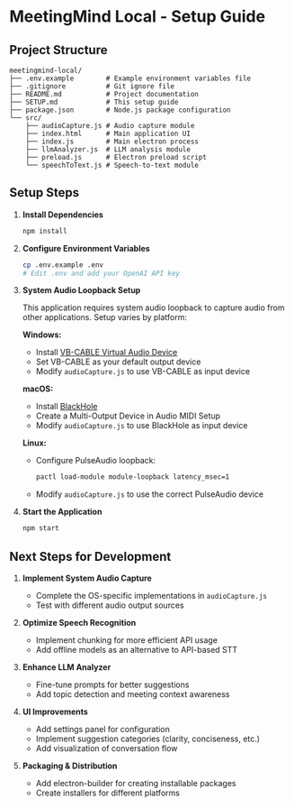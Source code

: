 # MeetingMind Local - Setup Guide

## Project Structure

```
meetingmind-local/
├── .env.example        # Example environment variables file
├── .gitignore          # Git ignore file
├── README.md           # Project documentation
├── SETUP.md            # This setup guide
├── package.json        # Node.js package configuration
└── src/
    ├── audioCapture.js # Audio capture module
    ├── index.html      # Main application UI
    ├── index.js        # Main electron process
    ├── llmAnalyzer.js  # LLM analysis module
    ├── preload.js      # Electron preload script
    └── speechToText.js # Speech-to-text module
```

## Setup Steps

1. **Install Dependencies**
   ```bash
   npm install
   ```

2. **Configure Environment Variables**
   ```bash
   cp .env.example .env
   # Edit .env and add your OpenAI API key
   ```

3. **System Audio Loopback Setup**

   This application requires system audio loopback to capture audio from other applications.
   Setup varies by platform:

   **Windows:**
   - Install [VB-CABLE Virtual Audio Device](https://vb-audio.com/Cable/)
   - Set VB-CABLE as your default output device
   - Modify `audioCapture.js` to use VB-CABLE as input device

   **macOS:**
   - Install [BlackHole](https://existential.audio/blackhole/)
   - Create a Multi-Output Device in Audio MIDI Setup
   - Modify `audioCapture.js` to use BlackHole as input device

   **Linux:**
   - Configure PulseAudio loopback:
     ```bash
     pactl load-module module-loopback latency_msec=1
     ```
   - Modify `audioCapture.js` to use the correct PulseAudio device

4. **Start the Application**
   ```bash
   npm start
   ```

## Next Steps for Development

1. **Implement System Audio Capture**
   - Complete the OS-specific implementations in `audioCapture.js`
   - Test with different audio output sources

2. **Optimize Speech Recognition**
   - Implement chunking for more efficient API usage
   - Add offline models as an alternative to API-based STT

3. **Enhance LLM Analyzer**
   - Fine-tune prompts for better suggestions
   - Add topic detection and meeting context awareness

4. **UI Improvements**
   - Add settings panel for configuration
   - Implement suggestion categories (clarity, conciseness, etc.)
   - Add visualization of conversation flow

5. **Packaging & Distribution**
   - Add electron-builder for creating installable packages
   - Create installers for different platforms
